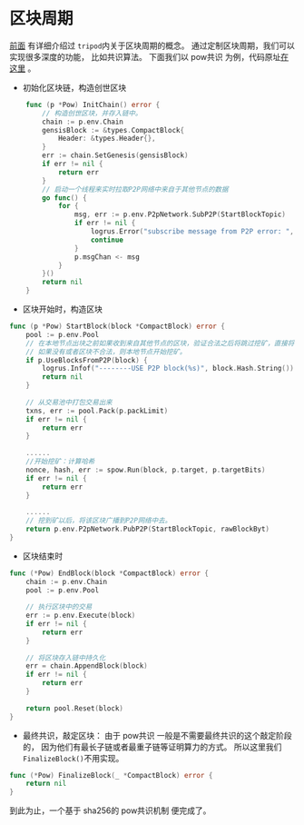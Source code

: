 # 区块周期 

[前面](4.4tripod.md) 有详细介绍过 `tripod`内关于区块周期的概念。 通过定制区块周期，我们可以实现很多深度的功能， 比如共识算法。 下面我们以
pow共识 为例，代码原址[在这里](https://github.com/yu-org/yu/blob/master/apps/pow/pow.go) 。  

- 初始化区块链，构造创世区块
```go
    func (p *Pow) InitChain() error {
        // 构造创世区块，并存入链中。
        chain := p.env.Chain
        gensisBlock := &types.CompactBlock{
            Header: &types.Header{},
        }
        err := chain.SetGenesis(gensisBlock)
        if err != nil {
            return err
        }
        // 启动一个线程来实时拉取P2P网络中来自于其他节点的数据
        go func() {
            for {
                msg, err := p.env.P2pNetwork.SubP2P(StartBlockTopic)
                if err != nil {
                    logrus.Error("subscribe message from P2P error: ", err)
                    continue
                }
                p.msgChan <- msg
            }
        }()
        return nil
    }
```  

- 区块开始时，构造区块
```go
func (p *Pow) StartBlock(block *CompactBlock) error {
    pool := p.env.Pool
    // 在本地节点出块之前如果收到来自其他节点的区块，验证合法之后将跳过挖矿，直接将该区块存入链中。
    // 如果没有或者区块不合法，则本地节点开始挖矿。
    if p.UseBlocksFromP2P(block) {
        logrus.Infof("--------USE P2P block(%s)", block.Hash.String())
        return nil
    }
	
    // 从交易池中打包交易出来
    txns, err := pool.Pack(p.packLimit)
	if err != nil {
        return err
    }
	
    ......
    //开始挖矿：计算哈希
    nonce, hash, err := spow.Run(block, p.target, p.targetBits)
    if err != nil {
        return err
    }
	
    ......
    // 挖到矿以后，将该区块广播到P2P网络中去。
    return p.env.P2pNetwork.PubP2P(StartBlockTopic, rawBlockByt)
}
```  

- 区块结束时  
```go
func (*Pow) EndBlock(block *CompactBlock) error {
    chain := p.env.Chain
    pool := p.env.Pool
    
    // 执行区块中的交易
    err := p.env.Execute(block)
    if err != nil {
        return err
    }
    
    // 将区块存入链中持久化
    err = chain.AppendBlock(block)
    if err != nil {
        return err
    }
    
    return pool.Reset(block)
}

```  

- 最终共识，敲定区块： 
由于 pow共识 一般是不需要最终共识的这个敲定阶段的， 因为他们有最长子链或者最重子链等证明算力的方式。 所以这里我们 `FinalizeBlock()`不用实现。 
```go
func (*Pow) FinalizeBlock(_ *CompactBlock) error {
	return nil
}
```

到此为止，一个基于 sha256的 pow共识机制 便完成了。